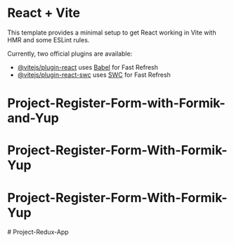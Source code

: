 # React + Vite

This template provides a minimal setup to get React working in Vite with HMR and some ESLint rules.

Currently, two official plugins are available:

- [@vitejs/plugin-react](https://github.com/vitejs/vite-plugin-react/blob/main/packages/plugin-react/README.md) uses [Babel](https://babeljs.io/) for Fast Refresh
- [@vitejs/plugin-react-swc](https://github.com/vitejs/vite-plugin-react-swc) uses [SWC](https://swc.rs/) for Fast Refresh
# Project-Register-Form-with-Formik-and-Yup
# Project-Register-Form-With-Formik-Yup
# Project-Register-Form-With-Formik-Yup
#   P r o j e c t - R e d u x - A p p  
 